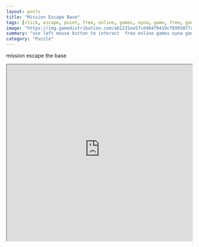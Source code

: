 ```yaml
---
layout: posts
title: "Mission Escape Base"
tags: [click, escape, point, free, online, games, oyna, game, free, games, play, play, games]
image: "https://img.gamedistribution.com/ab1231ee57cd404f9419cf8993077cd6.jpg"
summary: "use left mouse button to interact  free online games oyna game free games play play games"
category: "Puzzle"
---
```


mission escape the base

<iframe width="100%" height="480px;" src="https://flash.gamedistribution.com?game=ab1231ee57cd404f9419cf8993077cd6"></iframe>